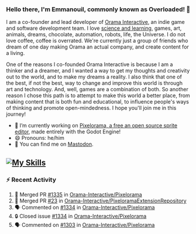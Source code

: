 ### Hello there, I'm Emmanouil, commonly known as Overloaded! 👋
I am a co-founder and lead developer of [Orama Interactive](https://www.oramainteractive.com/), an indie game and software development team. I love [science and learning](https://github.com/OverloadedOrama/KnowledgeBase), games, art, animals, dreams, chocolate, automation, robots, life, the Universe. I do not love coffee, coffee is overrated. We're currently just a group of friends who dream of one day making Orama an actual company, and create content for a living.

One of the reasons I co-founded Orama Interactive is because I am a thinker and a dreamer, and I wanted a way to get my thoughts and creativity out to the world, and to make my dreams a reality. I also think that one of the best, if not the best, way to change and improve this world is through art and technology. And, well, games are a combination of both. So another reason I chose this path is to attempt to make this world a better place, from making content that is both fun and educational, to influence people's ways of thinking and promote open-mindedness. I hope you'll join me in this journey!

- 🔭 I’m currently working on [Pixelorama, a free an open source sprite editor](https://github.com/Orama-Interactive/Pixelorama), made entirely with the Godot Engine!
- 😄 Pronouns: he/him
- 🐘 You can find me on <a rel="me" href="https://mastodon.social/@Overloaded">Mastodon</a>.

[![My Skills](https://skillicons.dev/icons?i=godot,py,cpp,cs,git,linux,html)](https://skillicons.dev)
---

### :zap: Recent Activity

<!--START_SECTION:activity-->
1. 🎉 Merged PR [#1335](https://github.com/Orama-Interactive/Pixelorama/pull/1335) in [Orama-Interactive/Pixelorama](https://github.com/Orama-Interactive/Pixelorama)
2. 🎉 Merged PR [#23](https://github.com/Orama-Interactive/PixeloramaExtensionRepository/pull/23) in [Orama-Interactive/PixeloramaExtensionRepository](https://github.com/Orama-Interactive/PixeloramaExtensionRepository)
3. 🗣 Commented on [#1334](https://github.com/Orama-Interactive/Pixelorama/issues/1334#issuecomment-3221957230) in [Orama-Interactive/Pixelorama](https://github.com/Orama-Interactive/Pixelorama)
4. 🔒 Closed issue [#1334](https://github.com/Orama-Interactive/Pixelorama/issues/1334) in [Orama-Interactive/Pixelorama](https://github.com/Orama-Interactive/Pixelorama)
5. 🗣 Commented on [#1303](https://github.com/Orama-Interactive/Pixelorama/pull/1303#issuecomment-3221538950) in [Orama-Interactive/Pixelorama](https://github.com/Orama-Interactive/Pixelorama)
<!--END_SECTION:activity-->

<!--
**OverloadedOrama/OverloadedOrama** is a ✨ _special_ ✨ repository because its `README.md` (this file) appears on your GitHub profile.

Here are some ideas to get you started:

- 👯 I’m looking to collaborate on ...
- 🤔 I’m looking for help with ...
- 💬 Ask me about ...
- 📫 How to reach me: ...
- ⚡ Fun fact: ...
-->
